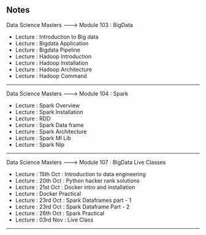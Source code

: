 ## Notes

Data Science Masters ---> Module 103 : BigData

- Lecture : Introduction to Big data
- Lecture : Bigdata Application
- Lecture : Bigdata Pipeline
- Lecture : Hadoop Introduction
- Lecture : Hadoop Installation
- Lecture : Hadoop Architecture
- Lecture : Hadoop Command

---------------------------------------------------
Data Science Masters ---> Module 104 : Spark

- Lecture : Spark Overview
- Lecture : Spark Installation
- Lecture : RDD
- Lecture : Spark Data frame
- Lecture : Spark Architecture
- Lecture : Spark Ml Lib
- Lecture : Spark Nlp

---------------------------------------------------

Data Science Masters ---> Module 107 : BigData Live Classes

- Lecture : 15th Oct : Introduction to data engineering
- Lecture : 20th Oct : Python hacker rank solutions
- Lecture : 21st Oct : Docker intro and installation
- Lecture : Docker Practical
- Lecture : 23rd Oct : Spark Dataframes part - 1
- Lecture : 23rd Oct : Spark Dataframe Part - 2
- Lecture : 26th Oct : Spark Practical
- Lecture : 03rd Nov : Live Class

---------------------------------------------------







